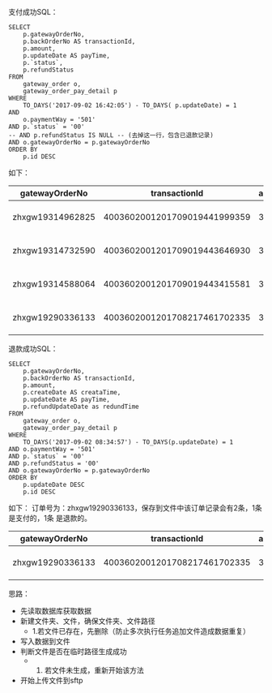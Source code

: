 支付成功SQL：
```
SELECT
	p.gatewayOrderNo,
	p.backOrderNo AS transactionId,
	p.amount,
	p.updateDate AS payTime,
	p.`status`,
	p.refundStatus
FROM
	gateway_order o,
	gateway_order_pay_detail p
WHERE
	TO_DAYS('2017-09-02 16:42:05') - TO_DAYS( p.updateDate) = 1
AND
	o.paymentWay = '501'
AND p.`status` = '00'
-- AND p.refundStatus IS NULL -- (去掉这一行，包含已退款记录)
AND o.gatewayOrderNo = p.gatewayOrderNo
ORDER BY
	p.id DESC
```
如下：

 | gatewayOrderNo   | transactionId                | amount | payTime             | status | refundStatus |
 | ---------------- | ---------------------------- | ------ | ------------------- | ------ | ------------ |
 | zhxgw19314962825 | 4003602001201709019441999359 | 3      | 2017-09-01 08:36:06 | 00     |              |
 | zhxgw19314732590 | 4003602001201709019443646930 | 3      | 2017-09-01 08:34:43 | 00     |              |
 | zhxgw19314588064 | 4003602001201709019443415581 | 3      | 2017-09-01 08:29:37 | 00     |              |
 | zhxgw19290336133 | 4003602001201708217461702335 | 3      | 2017-09-01 17:01:43 | 00     | 00           |


退款成功SQL：
```
SELECT
	p.gatewayOrderNo,
	p.backOrderNo AS transactionId,
	p.amount,
	p.createDate AS creataTime,
	p.updateDate AS payTime,
	p.refundUpdateDate as redundTime
FROM
	gateway_order o,
	gateway_order_pay_detail p
WHERE
	TO_DAYS('2017-09-02 08:34:57') - TO_DAYS(p.updateDate) = 1
AND o.paymentWay = '501'
AND p.`status` = '00'
AND p.refundStatus = '00'
AND o.gatewayOrderNo = p.gatewayOrderNo
ORDER BY
	p.updateDate DESC
	p.id DESC
```

如下：
订单号为：zhxgw19290336133，保存到文件中该订单记录会有2条，1条是支付的，1条
是退款的。

| gatewayOrderNo   | transactionId                | amount | payTime             | status | refundStatus |
| ---------------- | ---------------------------- | ------ | ------------------- | ------ | ------------ |
| zhxgw19290336133 | 4003602001201708217461702335 | 3      | 2017-09-01 17:01:43 | 00     | 00           |

思路：
- 先读取数据库获取数据
- 新建文件夹、文件，确保文件夹、文件路径
    - 1.若文件已存在，先删除（防止多次执行任务追加文件造成数据重复）
- 写入数据到文件
- 判断文件是否在临时路径生成成功
    - 1. 若文件未生成，重新开始该方法
- 开始上传文件到sftp


